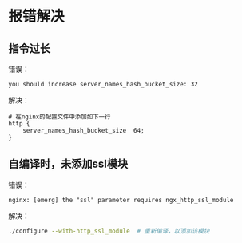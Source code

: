 # 报错解决

## 指令过长

错误：

```
you should increase server_names_hash_bucket_size: 32
```

解决：

```
# 在nginx的配置文件中添加如下一行
http {
    server_names_hash_bucket_size  64;
}
```

## 自编译时，未添加ssl模块

错误：

```
nginx: [emerg] the "ssl" parameter requires ngx_http_ssl_module
```

解决：

``` bash
./configure --with-http_ssl_module  # 重新编译，以添加该模块
```